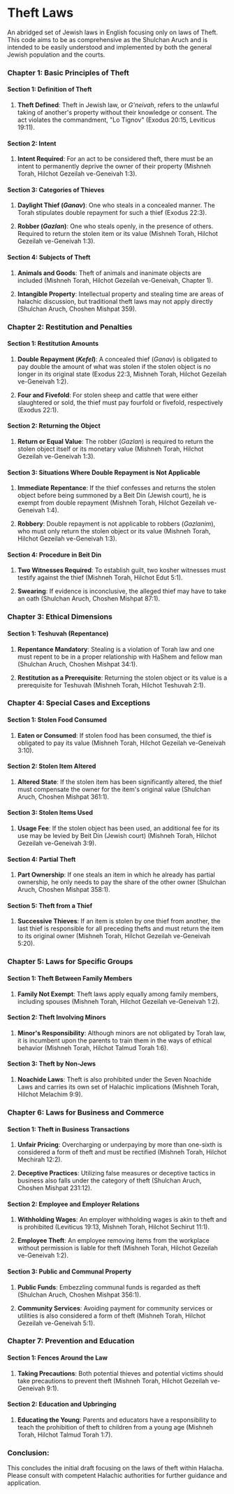 # Theft Laws
An abridged set of Jewish laws in English focusing only on laws of Theft. This code aims to be as comprehensive as the Shulchan Aruch and is intended to be easily understood and implemented by both the general Jewish population and the courts. 

### Chapter 1: Basic Principles of Theft

#### Section 1: Definition of Theft

1. **Theft Defined**: Theft in Jewish law, or *G'neivah*, refers to the unlawful taking of another's property without their knowledge or consent. The act violates the commandment, "Lo Tignov" (Exodus 20:15, Leviticus 19:11).

#### Section 2: Intent

1. **Intent Required**: For an act to be considered theft, there must be an intent to permanently deprive the owner of their property (Mishneh Torah, Hilchot Gezeilah ve-Geneivah 1:3).

#### Section 3: Categories of Thieves

1. **Daylight Thief (*Ganav*)**: One who steals in a concealed manner. The Torah stipulates double repayment for such a thief (Exodus 22:3).
  
2. **Robber (*Gazlan*)**: One who steals openly, in the presence of others. Required to return the stolen item or its value (Mishneh Torah, Hilchot Gezeilah ve-Geneivah 1:3).

#### Section 4: Subjects of Theft

1. **Animals and Goods**: Theft of animals and inanimate objects are included (Mishneh Torah, Hilchot Gezeilah ve-Geneivah, Chapter 1).

2. **Intangible Property**: Intellectual property and stealing time are areas of halachic discussion, but traditional theft laws may not apply directly (Shulchan Aruch, Choshen Mishpat 359).

### Chapter 2: Restitution and Penalties

#### Section 1: Restitution Amounts

1. **Double Repayment (*Kefel*)**: A concealed thief (*Ganav*) is obligated to pay double the amount of what was stolen if the stolen object is no longer in its original state (Exodus 22:3, Mishneh Torah, Hilchot Gezeilah ve-Geneivah 1:2).

2. **Four and Fivefold**: For stolen sheep and cattle that were either slaughtered or sold, the thief must pay fourfold or fivefold, respectively (Exodus 22:1).

#### Section 2: Returning the Object

1. **Return or Equal Value**: The robber (*Gazlan*) is required to return the stolen object itself or its monetary value (Mishneh Torah, Hilchot Gezeilah ve-Geneivah 1:3).

#### Section 3: Situations Where Double Repayment is Not Applicable

1. **Immediate Repentance**: If the thief confesses and returns the stolen object before being summoned by a Beit Din (Jewish court), he is exempt from double repayment (Mishneh Torah, Hilchot Gezeilah ve-Geneivah 1:4).

2. **Robbery**: Double repayment is not applicable to robbers (*Gazlanim*), who must only return the stolen object or its value (Mishneh Torah, Hilchot Gezeilah ve-Geneivah 1:3).

#### Section 4: Procedure in Beit Din

1. **Two Witnesses Required**: To establish guilt, two kosher witnesses must testify against the thief (Mishneh Torah, Hilchot Edut 5:1).

2. **Swearing**: If evidence is inconclusive, the alleged thief may have to take an oath (Shulchan Aruch, Choshen Mishpat 87:1).

### Chapter 3: Ethical Dimensions

#### Section 1: Teshuvah (Repentance)

1. **Repentance Mandatory**: Stealing is a violation of Torah law and one must repent to be in a proper relationship with HaShem and fellow man (Shulchan Aruch, Choshen Mishpat 34:1).

2. **Restitution as a Prerequisite**: Returning the stolen object or its value is a prerequisite for Teshuvah (Mishneh Torah, Hilchot Teshuvah 2:1).

### Chapter 4: Special Cases and Exceptions

#### Section 1: Stolen Food Consumed

1. **Eaten or Consumed**: If stolen food has been consumed, the thief is obligated to pay its value (Mishneh Torah, Hilchot Gezeilah ve-Geneivah 3:10).

#### Section 2: Stolen Item Altered

1. **Altered State**: If the stolen item has been significantly altered, the thief must compensate the owner for the item's original value (Shulchan Aruch, Choshen Mishpat 361:1).

#### Section 3: Stolen Items Used

1. **Usage Fee**: If the stolen object has been used, an additional fee for its use may be levied by Beit Din (Jewish court) (Mishneh Torah, Hilchot Gezeilah ve-Geneivah 3:9).

#### Section 4: Partial Theft

1. **Part Ownership**: If one steals an item in which he already has partial ownership, he only needs to pay the share of the other owner (Shulchan Aruch, Choshen Mishpat 358:1).

#### Section 5: Theft from a Thief

1. **Successive Thieves**: If an item is stolen by one thief from another, the last thief is responsible for all preceding thefts and must return the item to its original owner (Mishneh Torah, Hilchot Gezeilah ve-Geneivah 5:20).

### Chapter 5: Laws for Specific Groups

#### Section 1: Theft Between Family Members

1. **Family Not Exempt**: Theft laws apply equally among family members, including spouses (Mishneh Torah, Hilchot Gezeilah ve-Geneivah 1:2).

#### Section 2: Theft Involving Minors

1. **Minor's Responsibility**: Although minors are not obligated by Torah law, it is incumbent upon the parents to train them in the ways of ethical behavior (Mishneh Torah, Hilchot Talmud Torah 1:6).

#### Section 3: Theft by Non-Jews

1. **Noachide Laws**: Theft is also prohibited under the Seven Noachide Laws and carries its own set of Halachic implications (Mishneh Torah, Hilchot Melachim 9:9).

### Chapter 6: Laws for Business and Commerce

#### Section 1: Theft in Business Transactions

1. **Unfair Pricing**: Overcharging or underpaying by more than one-sixth is considered a form of theft and must be rectified (Mishneh Torah, Hilchot Mechirah 12:2).

2. **Deceptive Practices**: Utilizing false measures or deceptive tactics in business also falls under the category of theft (Shulchan Aruch, Choshen Mishpat 231:12).

#### Section 2: Employee and Employer Relations

1. **Withholding Wages**: An employer withholding wages is akin to theft and is prohibited (Leviticus 19:13, Mishneh Torah, Hilchot Sechirut 11:1).

2. **Employee Theft**: An employee removing items from the workplace without permission is liable for theft (Mishneh Torah, Hilchot Gezeilah ve-Geneivah 1:2).

#### Section 3: Public and Communal Property

1. **Public Funds**: Embezzling communal funds is regarded as theft (Shulchan Aruch, Choshen Mishpat 356:1).

2. **Community Services**: Avoiding payment for community services or utilities is also considered a form of theft (Mishneh Torah, Hilchot Gezeilah ve-Geneivah 5:1).

### Chapter 7: Prevention and Education

#### Section 1: Fences Around the Law

1. **Taking Precautions**: Both potential thieves and potential victims should take precautions to prevent theft (Mishneh Torah, Hilchot Gezeilah ve-Geneivah 9:1).

#### Section 2: Education and Upbringing

1. **Educating the Young**: Parents and educators have a responsibility to teach the prohibition of theft to children from a young age (Mishneh Torah, Hilchot Talmud Torah 1:7).

### Conclusion: 

This concludes the initial draft focusing on the laws of theft within Halacha. Please consult with competent Halachic authorities for further guidance and application.
